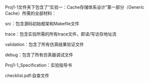 Proj1-1文件夹下包含了“实验一：Cache存储体系设计”第一部分（Generic Cache）所需的全部材料：

src：包含源码初始框架和Makefile文件

trace：包含实验所需的所有trace文件，即读/写访存地址流

validation：包含了所有仿真结果验证文件

debug：包含了所有仿真器调试文件

Proj1-1_Specification：实验指导书

checklist.pdf:自查文件
